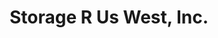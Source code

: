 ---
title: "Storage R Us West, Inc."
url: /east-moriches/storage-r-us-west-inc/
shop: doityourself
---